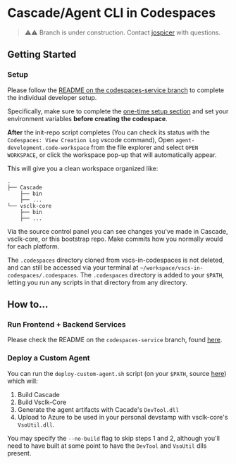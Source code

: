 # Cascade/Agent CLI in Codespaces

> ⚠⚠ Branch is under construction.  Contact [jospicer](josh.spicer@microsoft.com) with questions. 

## Getting Started

### Setup

Please follow the [README on the codespaces-service branch](https://github.com/vsls-contrib/vscs-in-codespaces/blob/codespaces-service/README.md) to complete the individual developer setup.

Specifically, make sure to complete the [one-time setup section](https://github.com/vsls-contrib/vscs-in-codespaces/tree/codespaces-service#one-time-setup) and set your environment variables **before creating the codespace**. 

**After** the init-repo script completes (You can check its status with the `Codespaces: View Creation Log` vscode command), Open `agent-development.code-workspace` from the file explorer and select `OPEN WORKSPACE`, or click the workspace pop-up that will automatically appear.

This will give you a clean workspace organized like:

```
.
├── Cascade
    ├── bin
    ├── ...
└── vsclk-core
    ├── bin
    ├── ...
```

Via the source control panel you can see changes you've made in Cascade, vsclk-core, or this bootstrap repo.  Make commits how you normally would for each platform.


The `.codespaces` directory cloned from vscs-in-codespaces is not deleted, and can still be accessed via your terminal at `~/workspace/vscs-in-codespaces/.codespaces`.  The `.codespaces` directory is added to your `$PATH`, letting you run any scripts in that directory from any directory.

## How to...

### Run Frontend + Backend Services

Please check the README on the `codespaces-service` branch, found [here](https://github.com/vsls-contrib/vscs-in-codespaces/tree/codespaces-service#running-the-frontend-and-backend-services).

### Deploy a Custom Agent

You can run the `deploy-custom-agent.sh` script (on your `$PATH`, source [here](https://github.com/vsls-contrib/vscs-in-codespaces/blob/cascade-agent-cli/.codespaces/deploy-custom-agent.sh)) which will:

1. Build Cascade
2. Build Vsclk-Core
3. Generate the agent artifacts with Cacade's `DevTool.dll`
4. Upload to Azure to be used in your personal devstamp with vsclk-core's `VsoUtil.dll`.

You may specify the `--no-build` flag to skip steps 1 and 2, although you'll need to have built at some point to have the `DevTool` and `VsoUtil` dlls present.
